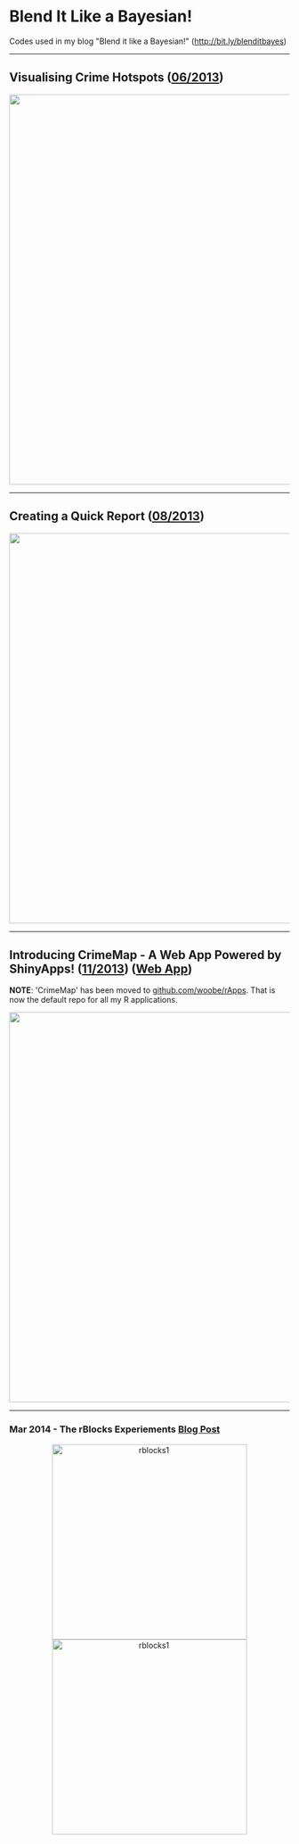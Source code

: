 Blend It Like a Bayesian!
==================

Codes used in my blog "Blend it like a Bayesian!" (http://bit.ly/blenditbayes)

--------------------------

## Visualising Crime Hotspots ([06/2013](http://bit.ly/bib_crimemap_blog1))

<center>
<img src="http://woobe.bitbucket.org/images/blenditbayes/2013-06-street-level-crime/ex1.png" width="700">
</center>


--------------------------

## Creating a Quick Report ([08/2013](http://blenditbayes.blogspot.co.uk/2013/08/creating-quick-report-with-knitr-xtable.html))

<center>
<img src="http://woobe.bitbucket.org/images/blenditbayes/2013-08-easy-documentation/output_pdf.png" width="700">
</center>


--------------------------

## Introducing CrimeMap - A Web App Powered by ShinyApps! ([11/2013](http://bit.ly/bib_crimemap_blog2)) ([Web App](http://bit.ly/bib_crimemap))

**NOTE**: 'CrimeMap' has been moved to [github.com/woobe/rApps](http://bit.ly/github_rApps). That is now the default repo for all my R applications.

<center>
<img src="http://1.bp.blogspot.com/-RbXzkyPofVg/Upi2R6XQrBI/AAAAAAAAAYY/SJxe32SLzhQ/s1600/CrimeMap_BlogPost_001.jpg" width="700">
</center>


---------------------------

### Mar 2014 - The rBlocks Experiements [Blog Post](http://blenditbayes.blogspot.co.uk/2014/03/the-rblocks-experiments.html)

<center>
<img src="http://i.imgur.com/Ic91789.gif" alt="rblocks1" width="350">
<img src="http://i.imgur.com/NhvaICA.gif" alt="rblocks1" width="350">
</center>

